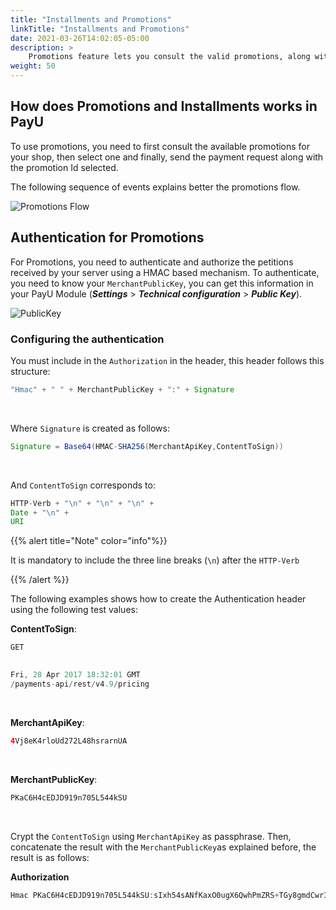 ```yaml
---
title: "Installments and Promotions"
linkTitle: "Installments and Promotions"
date: 2021-03-26T14:02:05-05:00
description: >
    Promotions feature lets you consult the valid promotions, along with their associate costs, characteristics, and further relevant information available for your customers. Promotions API applies only to Argentina.
weight: 50
---
```


## How does Promotions and Installments works in PayU
To use promotions, you need to first consult the available promotions for your shop, then select one and finally, send the payment request along with the promotion Id selected.

The following sequence of events explains better the promotions flow.

![Promotions Flow](/assets/Promotions/PromotionsFlow.png)

## Authentication for Promotions
For Promotions, you need to authenticate and authorize the petitions received by your server using a HMAC based mechanism. To authenticate, you need to know your ```MerchantPublicKey```, you can get this information in your PayU Module (**_Settings_** > **_Technical configuration_** > **_Public Key_**).

![PublicKey](/assets/Promotions/PublicKey.png)

### Configuring the authentication
You must include in the ```Authorization``` in the header, this header follows this structure:

```java
"Hmac" + " " + MerchantPublicKey + ":" + Signature
```
<br>

Where ```Signature``` is created as follows:

```java
Signature = Base64(HMAC-SHA256(MerchantApiKey,ContentToSign)) 
```
<br>

And ```ContentToSign``` corresponds to:

```java
HTTP-Verb + "\n" + "\n" + "\n" +
Date + "\n" +
URI
```

{{% alert title="Note" color="info"%}}

It is mandatory to include the three line breaks (```\n```) after the ```HTTP-Verb```

{{% /alert %}}

The following examples shows how to create the Authentication header using the following test values:

**ContentToSign**:
```java
GET 
    

Fri, 28 Apr 2017 18:32:01 GMT
/payments-api/rest/v4.9/pricing
```
<br>

**MerchantApiKey**:
```java
4Vj8eK4rloUd272L48hsrarnUA
```
<br>

**MerchantPublicKey**:
```java
PKaC6H4cEDJD919n705L544kSU
```
<br>

Crypt the ```ContentToSign``` using ```MerchantApiKey``` as passphrase. Then, concatenate the result with the ```MerchantPublicKey```as explained before, the result is as follows:

**Authorization**
```java
Hmac PKaC6H4cEDJD919n705L544kSU:sIxh54sANfKaxO0ugX6QwhPmZRS+TGy8gmdCwr3kjP0= 
```

<!--
{{% alert title="Note" color="info"%}}

As this is a RESTful service, we strongly recommend you do not validate the scheme.
If the schema is not validated, the integration is not affected, and you only need to perform small changes have to implement the new features when an update is added to the Web Service.

{{% /alert %}}

To integrate with Promotions API, target the requests to the following URLs:

{{% alert title="API" color="info"%}}

* _**Tests**_: `GET https://sandbox.api.payulatam.com/payments-api/rest/v4.3/pricing`
* _**Production**_: `GET https://api.payulatam.com/payments-api/rest/v4.3/pricing`

{{% /alert %}}
-->
